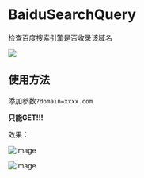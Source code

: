 # BaiduSearchQuery
检查百度搜索引擎是否收录该域名


[![](https://vercel.com/button)](https://vercel.com/import/project?template=https://github.com/lbr77/BaiduSearchQuery)

## 使用方法
 
添加参数`?domain=xxxx.com`

**只能GET!!!**

效果：


![image](https://user-images.githubusercontent.com/53066066/130347540-c624b2b2-6241-49a2-a330-1849b174c7d8.png)

![image](https://user-images.githubusercontent.com/53066066/130347552-42afae43-edc6-44a1-a246-cf58fc2b28d7.png)


